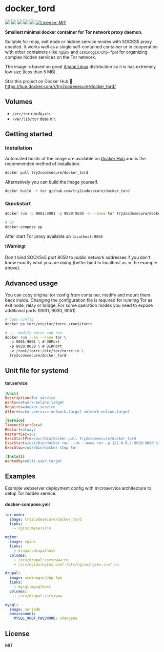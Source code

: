 # docker_tord

[![](https://img.shields.io/docker/build/try2codesecure/docker_tord.svg)](https://hub.docker.com/r/try2codesecure/docker_tord/builds/) [![](https://images.microbadger.com/badges/version/try2codesecure/docker_tord.svg)](https://microbadger.com/images/try2codesecure/docker_tord) [![](https://images.microbadger.com/badges/commit/try2codesecure/docker_tord.svg)](https://microbadger.com/images/try2codesecure/docker_tord) [![](https://images.microbadger.com/badges/image/try2codesecure/docker_tord.svg)](https://microbadger.com/images/try2codesecure/docker_tord) [![](https://img.shields.io/docker/stars/try2codesecure/docker_tord.svg)](https://hub.docker.com/r/try2codesecure/docker_tord)  [![License: MIT](https://img.shields.io/badge/License-MIT-lightgrey.svg)](https://opensource.org/licenses/MIT)

**Smallest minimal docker container for Tor network proxy daemon.**

Suitable for relay, exit node or hidden service modes with SOCKS5 proxy enabled. It works well as a single self-contained container or in cooperation with other containers (like `nginx` and `osminogin/php-fpm`) for organizing complex hidden services on the Tor network.

The image is based on great [Alpine Linux](https://alpinelinux.org/) distribution so it is has extremely low size (less than 5 MB).

Star this project on Docker Hub :star2: https://hub.docker.com/r/try2codesecure/docker_tord/


## Volumes

* `/etc/tor` config dir.
* `/var/lib/tor` data dir.


## Getting started

### Installation

Automated builds of the image are available on [Docker Hub](https://hub.docker.com/r/try2codesecure/docker_tord/) and is the recommended method of installation.

```bash
docker pull try2codesecure/docker_tord
```

Alternatively you can build the image yourself.

```bash
docker build -t tor github.com/try2codesecure/docker_tord
```


### Quickstart

```bash
docker run -p 9001:9001 -p 9030:9030 -v --name tor try2codesecure/docker_tord

# or
docker-compose up
```

After start Tor proxy available on `localhost:9050`

:exclamation:**Warning**:exclamation:

Don't bind SOCKSv5 port 9050 to public network addresses if you don't know exactly what you are doing (better bind to localhost as in the example above).


## Advanced usage

You can copy original tor config from container, modify and mount them back inside. Changing the configuration file is required for running Tor as exit node, relay or bridge. For some operation modes you need to expose additional ports (9001, 9030, 9051).

```bash
# Copy config
docker cp tor:/etc/tor/torrc /root/torrc

# ... modify torrc and run
docker run --rm --name tor \
  -p 9001:9001 \ # ORPort
  -p 9030:9030 \ # DIRPort
  -v /root/torrc:/etc/tor/torrc:ro \
  try2codesecure/docker_tord
```

## Unit file for systemd

#### tor.service

```ini
[Unit]
Description=Tor service
Wants=network-online.target
Requires=docker.service
After=docker.service network.target network-online.target

[Service]
TimeoutStartSec=0
Restart=always
RestartSec=15s
ExecStartPre=/usr/bin/docker pull try2codesecure/docker_tord
ExecStart=/usr/bin/docker run --rm --name tor -p 127.0.0.1:9050:9050 try2codesecure/docker_tord
ExecStop=/usr/bin/docker stop tor

[Install]
WantedBy=multi-user.target
```


## Examples

Example webserver deployment config with microservice architecture to setup Tor hidden service.


#### docker-compose.yml

```yaml
tor-node:
  image: try2codesecure/docker_tord
  links:
    - nginx:myservice

nginx:
  image: nginx
  links:
    - drupal:drupalhost
  volumes:
    - /srv/drupal:/srv/www:ro
    - /srv/nginx/nginx.conf:/etc/nginx/nginx.conf:ro

drupal:
  image: osminogin/php-fpm
  links:
    - mysql:mysqlhost
  volumes:
    - /srv/drupal:/srv/www

mysql:
  image: mariadb
  environment:
    MYSQL_ROOT_PASSWORD: changeme
```


## License

MIT
